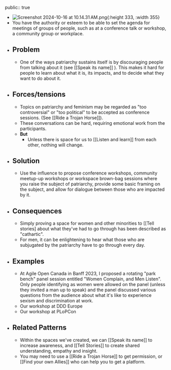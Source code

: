 public:: true

- ![Screenshot 2024-10-16 at 10.14.31 AM.png](../assets/Screenshot_2024-10-16_at_10.14.31 AM_1729098909487_0.png){:height 333, :width 355}
- You have the authority or esteem to be able to set the agenda for meetings of groups of people, such as at a conference talk or workshop, a community group or workplace.
- ## Problem
	- One of the ways patriarchy sustains itself is by discouraging people from talking about it (see [[Speak its name]] ). This makes it hard for people to learn about what it is, its impacts, and to decide what they want to do about it.
- ## Forces/tensions
	- Topics on patriarchy and feminism may be regarded as "too controversial" or "too political" to be accepted as conference sessions. (See [[Ride a Trojan Horse]]).
	- These conversations can be hard, requiring emotional work from the participants.
	- **But**
		- Unless there is space for us to [[Listen and learn]] from each other, nothing will change.
- ## Solution
	- Use the influence to propose conference workshops, community meetup-up workshops or workspace brown-bag sessions where you raise the subject of patriarchy, provide some basic framing on the subject, and allow for dialogue between those who are impacted by it.
- ## Consequences
	- Simply proving a space for women and other minorities to [[Tell stories] about what they've had to go through has been described as "cathartic".
	- For men, it can be enlightening to hear what those who are subjugated by the patriarchy have to go through every day.
- ## Examples
	- At Agile Open Canada in Banff 2023, I proposed a rotating "park bench" panel session entitled "Women Complain, and Men Listen". Only people identifying as women were allowed on the panel (unless they invited a man up to speak) and the panel discussed various questions from the audience about what it's like to experience sexism and discrimination at work.
	- Our workshop at DDD Europe
	- Our workshop at PLoPCon
- ## Related Patterns
	- Within the spaces we've created, we can [[Speak its name]] to increase awareness, and [[Tell Stories]] to create shared understanding, empathy and insight.
	- You may need to use a [[Ride a Trojan Horse]] to get permission, or [[Find your own Allies]] who can help you to get a platform.
